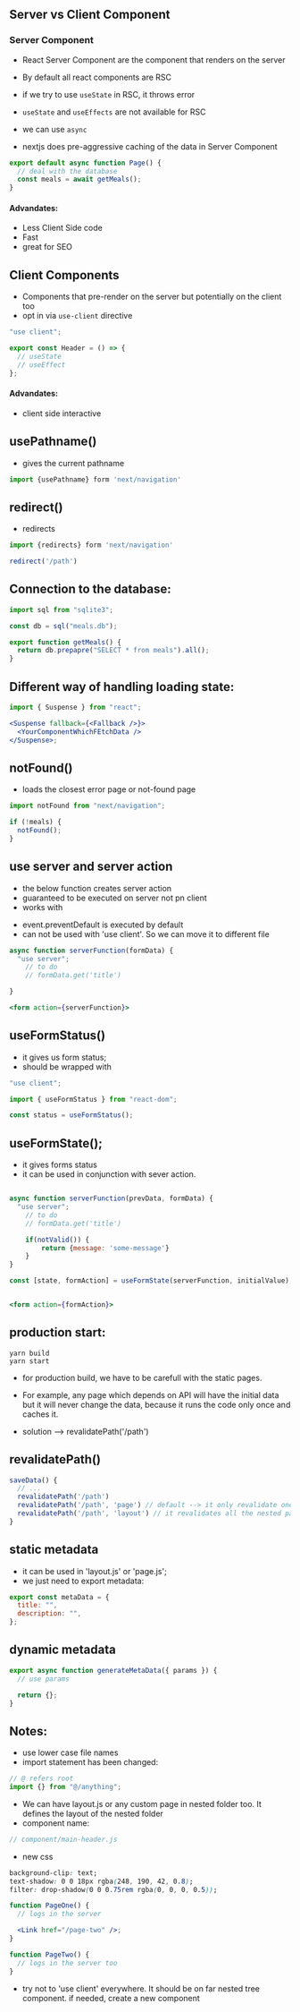 ## Server vs Client Component

### Server Component

- React Server Component are the component that renders on the server
- By default all react components are RSC

- if we try to use `useState` in RSC, it throws error
- `useState` and `useEffects` are not available for RSC

- we can use `async`
- nextjs does pre-aggressive caching of the data in Server Component

```jsx
export default async function Page() {
  // deal with the database
  const meals = await getMeals();
}
```

#### Advandates:

- Less Client Side code
- Fast
- great for SEO

## Client Components

- Components that pre-render on the server but potentially on the client too
- opt in via `use-client` directive

```jsx
"use client";

export const Header = () => {
  // useState
  // useEffect
};
```

#### Advandates:

- client side interactive

## usePathname()

- gives the current pathname

```jsx
import {usePathname} form 'next/navigation'
```

## redirect()

- redirects

```jsx
import {redirects} form 'next/navigation'

redirect('/path')
```

## Connection to the database:

```js
import sql from "sqlite3";

const db = sql("meals.db");

export function getMeals() {
  return db.prepapre("SELECT * from meals").all();
}
```

## Different way of handling loading state:

```jsx
import { Suspense } from "react";

<Suspense fallback={<Fallback />}>
  <YourComponentWhichFEtchData />
</Suspense>;
```

## notFound()

- loads the closest error page or not-found page

```jsx
import notFound from "next/navigation";

if (!meals) {
  notFound();
}
```

## use server and server action

- the below function creates server action
- guaranteed to be executed on server not pn client
- works with <form>
- event.preventDefault is executed by default
- can not be used with 'use client'. So we can move it to different file

```jsx
async function serverFunction(formData) {
  "use server";
    // to do
    // formData.get('title')

}

<form action={serverFunction}>
```

## useFormStatus()

- it gives us form status;
- should be wrapped with <form>

```jsx
"use client";

import { useFormStatus } from "react-dom";

const status = useFormStatus();
```

## useFormState();

- it gives forms status
- it can be used in conjunction with sever action.

```jsx

async function serverFunction(prevData, formData) {
  "use server";
    // to do
    // formData.get('title')

    if(notValid()) {
        return {message: 'some-message'}
    }
}

const [state, formAction] = useFormState(serverFunction, initialValue);


<form action={formAction}>

```

## production start:

```
yarn build
yarn start
```

- for production build, we have to be carefull with the static pages.
- For example, any page which depends on API will have the initial data but it will never change the data, because it runs the code only once and caches it.

- solution --> revalidatePath('/path')

## revalidatePath()

```js
saveData() {
  // ...
  revalidatePath('/path')
  revalidatePath('/path', 'page') // default --> it only revalidate one page
  revalidatePath('/path', 'layout') // it revalidates all the nested path
}
```

## static metadata

- it can be used in 'layout.js' or 'page.js';
- we just need to export metadata:

```js
export const metaData = {
  title: "",
  description: "",
};
```

## dynamic metadata

```jsx
export async function generateMetaData({ params }) {
  // use params

  return {};
}
```

## Notes:

- use lower case file names
- import statement has been changed:

```jsx
// @ refers root
import {} from "@/anything";
```

- We can have layout.js or any custom page in nested folder too. It defines the layout of the nested folder
- component name:

```jsx
// component/main-header.js
```

- new css

```css
background-clip: text;
text-shadow: 0 0 18px rgba(248, 190, 42, 0.8);
filter: drop-shadow(0 0 0.75rem rgba(0, 0, 0, 0.5));
```

```jsx
function PageOne() {
  // logs in the server

  <Link href="/page-two" />;
}

function PageTwo() {
  // logs in the server too
}
```

- try not to 'use client' everywhere. It should be on far nested tree component. if needed, create a new component
